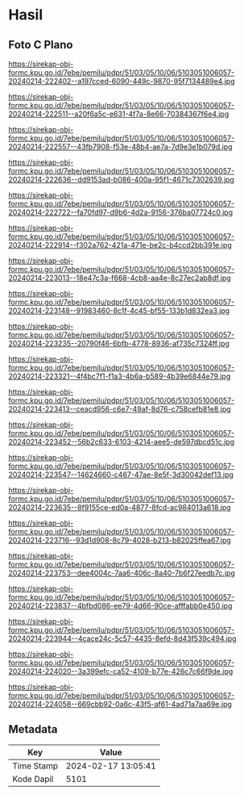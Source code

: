 # Hasil

## Foto C Plano

https://sirekap-obj-formc.kpu.go.id/7ebe/pemilu/pdpr/51/03/05/10/06/5103051006057-20240214-222402--a197cced-6090-449c-9870-95f7134489e4.jpg

https://sirekap-obj-formc.kpu.go.id/7ebe/pemilu/pdpr/51/03/05/10/06/5103051006057-20240214-222511--a20f6a5c-e631-4f7a-8e66-70384367f6e4.jpg

https://sirekap-obj-formc.kpu.go.id/7ebe/pemilu/pdpr/51/03/05/10/06/5103051006057-20240214-222557--43fb7908-f53e-48b4-ae7a-7d9e3e1b079d.jpg

https://sirekap-obj-formc.kpu.go.id/7ebe/pemilu/pdpr/51/03/05/10/06/5103051006057-20240214-222636--dd9153ad-b086-400a-95f1-4671c7302639.jpg

https://sirekap-obj-formc.kpu.go.id/7ebe/pemilu/pdpr/51/03/05/10/06/5103051006057-20240214-222722--fa70fd97-d9b6-4d2a-9156-376ba07724c0.jpg

https://sirekap-obj-formc.kpu.go.id/7ebe/pemilu/pdpr/51/03/05/10/06/5103051006057-20240214-222914--f302a762-421a-471e-be2c-b4ccd2bb391e.jpg

https://sirekap-obj-formc.kpu.go.id/7ebe/pemilu/pdpr/51/03/05/10/06/5103051006057-20240214-223013--18e47c3a-f668-4cb8-aa4e-8c27ec2ab8df.jpg

https://sirekap-obj-formc.kpu.go.id/7ebe/pemilu/pdpr/51/03/05/10/06/5103051006057-20240214-223148--91983460-8c1f-4c45-bf55-133b1d832ea3.jpg

https://sirekap-obj-formc.kpu.go.id/7ebe/pemilu/pdpr/51/03/05/10/06/5103051006057-20240214-223235--20790f46-6bfb-4778-8936-af735c7324ff.jpg

https://sirekap-obj-formc.kpu.go.id/7ebe/pemilu/pdpr/51/03/05/10/06/5103051006057-20240214-223321--4f4bc7f1-f1a3-4b6a-b589-4b39e6844e79.jpg

https://sirekap-obj-formc.kpu.go.id/7ebe/pemilu/pdpr/51/03/05/10/06/5103051006057-20240214-223413--ceacd956-c6e7-49af-8d76-c758cefb81e8.jpg

https://sirekap-obj-formc.kpu.go.id/7ebe/pemilu/pdpr/51/03/05/10/06/5103051006057-20240214-223452--56b2c633-6103-4214-aee5-de597dbcd51c.jpg

https://sirekap-obj-formc.kpu.go.id/7ebe/pemilu/pdpr/51/03/05/10/06/5103051006057-20240214-223547--14624660-c467-47ae-8e5f-3d30042def13.jpg

https://sirekap-obj-formc.kpu.go.id/7ebe/pemilu/pdpr/51/03/05/10/06/5103051006057-20240214-223635--8f9155ce-ed0a-4877-8fcd-ac984013a618.jpg

https://sirekap-obj-formc.kpu.go.id/7ebe/pemilu/pdpr/51/03/05/10/06/5103051006057-20240214-223716--93d1d908-8c79-4028-b213-b82025ffea67.jpg

https://sirekap-obj-formc.kpu.go.id/7ebe/pemilu/pdpr/51/03/05/10/06/5103051006057-20240214-223753--dee4004c-7aa6-406c-8a40-7b6f27eedb7c.jpg

https://sirekap-obj-formc.kpu.go.id/7ebe/pemilu/pdpr/51/03/05/10/06/5103051006057-20240214-223837--4bfbd086-ee79-4d66-90ce-afffabb0e450.jpg

https://sirekap-obj-formc.kpu.go.id/7ebe/pemilu/pdpr/51/03/05/10/06/5103051006057-20240214-223944--4cace24c-5c57-4435-8efd-8d43f539c494.jpg

https://sirekap-obj-formc.kpu.go.id/7ebe/pemilu/pdpr/51/03/05/10/06/5103051006057-20240214-224020--3a399efc-ca52-4109-b77e-426c7c66f9de.jpg

https://sirekap-obj-formc.kpu.go.id/7ebe/pemilu/pdpr/51/03/05/10/06/5103051006057-20240214-224058--669cbb92-0a6c-43f5-af61-4ad71a7aa69e.jpg


## Metadata

| Key        | Value               |
| ---------- | ------------------- |
| Time Stamp | 2024-02-17 13:05:41 |
| Kode Dapil | 5101                |



